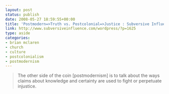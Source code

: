 ```yaml
---
layout: post
status: publish
date: 2008-05-27 18:59:55+00:00
title: 'Postmodern=>Truth vs. Postcolonial=>Justice : Subversive Influence'
link: http://www.subversiveinfluence.com/wordpress/?p=1625
type: aside
categories:
- brian mclaren
- church
- culture
- postcolonialism
- postmodernism
---
```


> The other side of the coin [postmodernism] is to talk about the ways claims about knowledge and certainty are used to fight or perpetuate injustice.
